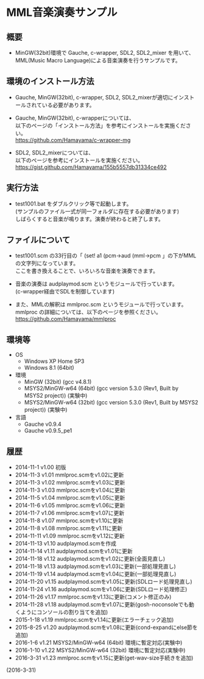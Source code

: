 # MML音楽演奏サンプル

## 概要
- MinGW(32bit)環境で Gauche, c-wrapper, SDL2, SDL2_mixer を用いて、  
  MML(Music Macro Language)による音楽演奏を行うサンプルです。


## 環境のインストール方法
- Gauche, MinGW(32bit), c-wrapper, SDL2, SDL2_mixerが適切にインストールされている必要があります。

- Gauche, MinGW(32bit), c-wrapperについては、  
  以下のページの「インストール方法」を参考にインストールを実施ください。  
  https://github.com/Hamayama/c-wrapper-mg

- SDL2, SDL2_mixerについては、  
  以下のページを参考にインストールを実施ください。  
  https://gist.github.com/Hamayama/155b5557db31334ce492


## 実行方法
- test1001.bat をダブルクリック等で起動します。  
  (サンプルのファイル一式が同一フォルダに存在する必要があります)  
  しばらくすると音楽が鳴ります。演奏が終わると終了します。


## ファイルについて
- test1001.scm の33行目の「 (set! a1 (pcm->aud (mml->pcm 」の下がMMLの文字列になっています。  
  ここを書き換えることで、いろいろな音楽を演奏できます。

- 音楽の演奏は audplaymod.scm というモジュールで行っています。  
  (c-wrapper経由でSDLを制御しています)

- また、MMLの解釈は mmlproc.scm というモジュールで行っています。  
  mmlproc の詳細については、以下のページを参照ください。  
  https://github.com/Hamayama/mmlproc


## 環境等
- OS
  - Windows XP Home SP3
  - Windows 8.1 (64bit)
- 環境
  - MinGW (32bit) (gcc v4.8.1)
  - MSYS2/MinGW-w64 (64bit) (gcc version 5.3.0 (Rev1, Built by MSYS2 project)) (実験中)
  - MSYS2/MinGW-w64 (32bit) (gcc version 5.3.0 (Rev1, Built by MSYS2 project)) (実験中)
- 言語
  - Gauche v0.9.4
  - Gauche v0.9.5_pe1

## 履歴
- 2014-11-1  v1.00 初版
- 2014-11-3  v1.01 mmlproc.scmをv1.02に更新
- 2014-11-3  v1.02 mmlproc.scmをv1.03に更新
- 2014-11-3  v1.03 mmlproc.scmをv1.04に更新
- 2014-11-5  v1.04 mmlproc.scmをv1.05に更新
- 2014-11-6  v1.05 mmlproc.scmをv1.06に更新
- 2014-11-7  v1.06 mmlproc.scmをv1.07に更新
- 2014-11-8  v1.07 mmlproc.scmをv1.10に更新
- 2014-11-8  v1.08 mmlproc.scmをv1.11に更新
- 2014-11-11 v1.09 mmlproc.scmをv1.12に更新
- 2014-11-13 v1.10 audplaymod.scmを作成
- 2014-11-14 v1.11 audplaymod.scmをv1.01に更新
- 2014-11-18 v1.12 audplaymod.scmをv1.02に更新(全面見直し)
- 2014-11-18 v1.13 audplaymod.scmをv1.03に更新(一部処理見直し)
- 2014-11-19 v1.14 audplaymod.scmをv1.04に更新(一部処理見直し)
- 2014-11-20 v1.15 audplaymod.scmをv1.05に更新(SDLロード処理見直し)
- 2014-11-24 v1.16 audplaymod.scmをv1.06に更新(SDLロード処理修正)
- 2014-11-26 v1.17 mmlproc.scmをv1.13に更新(コメント修正のみ)
- 2014-11-28 v1.18 audplaymod.scmをv1.07に更新(gosh-noconsoleでも動くようにコンソールの割り当てを追加)
- 2015-1-18  v1.19 mmlproc.scmをv1.14に更新(エラーチェック追加)
- 2015-8-25  v1.20 audplaymod.scmをv1.08に更新(cond-expandにelse節を追加)
- 2016-1-6   v1.21 MSYS2/MinGW-w64 (64bit) 環境に暫定対応(実験中)
- 2016-1-10  v1.22 MSYS2/MinGW-w64 (32bit) 環境に暫定対応(実験中)
- 2016-3-31  v1.23 mmlproc.scmをv1.15に更新(get-wav-size手続きを追加)


(2016-3-31)
